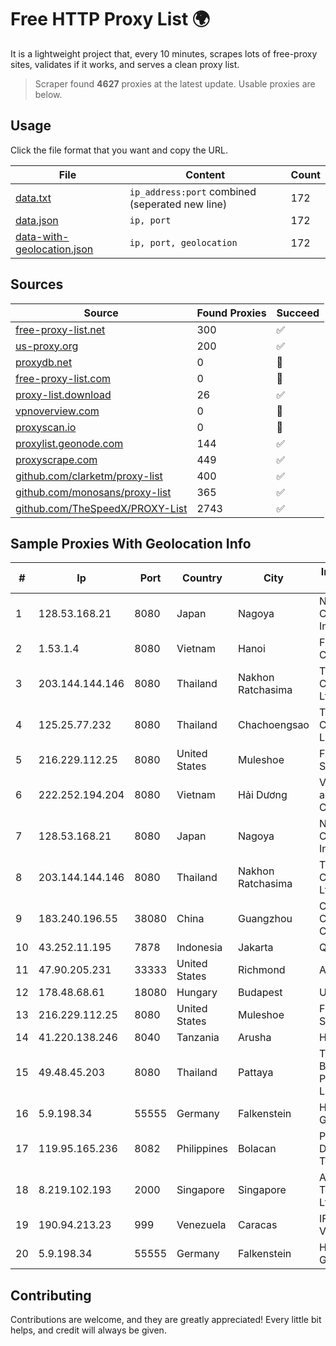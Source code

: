 
# Free HTTP Proxy List 🌍

It is a lightweight project that, every 10 minutes, scrapes lots of free-proxy sites, validates if it works, and serves a clean proxy list.


> Scraper found **4627** proxies at the latest update. Usable proxies are below.

## Usage

Click the file format that you want and copy the URL.


|File|Content|Count|
|----|-------|-----|
|[data.txt](https://raw.githubusercontent.com/themiralay/Proxy-List-World/master/data.txt)|`ip_address:port` combined (seperated new line)|172|
|[data.json](https://raw.githubusercontent.com/themiralay/Proxy-List-World/master/data.json)|`ip, port`|172|
|[data-with-geolocation.json](https://raw.githubusercontent.com/themiralay/Proxy-List-World/master/data-with-geolocation.json)|`ip, port, geolocation`|172|

## Sources

|Source|Found Proxies|Succeed|
|------|-------------|-------|
|[free-proxy-list.net](https://free-proxy-list.net)|300|✅|
|[us-proxy.org](https://www.us-proxy.org)|200|✅|
|[proxydb.net](http://proxydb.net)|0|🚫|
|[free-proxy-list.com](https://free-proxy-list.com/?page=&port=&type%5B%5D=http&type%5B%5D=https&up_time=0&search=Search)|0|🚫|
|[proxy-list.download](https://www.proxy-list.download/HTTP)|26|✅|
|[vpnoverview.com](https://vpnoverview.com/privacy/anonymous-browsing/free-proxy-servers)|0|🚫|
|[proxyscan.io](https://www.proxyscan.io)|0|🚫|
|[proxylist.geonode.com](https://proxylist.geonode.com/api/proxy-list?limit=300&page=1&sort_by=lastChecked&sort_type=desc&protocols=http,https)|144|✅|
|[proxyscrape.com](https://api.proxyscrape.com/v2/?request=displayproxies&protocol=http&timeout=10000&country=all&ssl=all&anonymity=all)|449|✅|
|[github.com/clarketm/proxy-list](https://raw.githubusercontent.com/clarketm/proxy-list/master/proxy-list-raw.txt)|400|✅|
|[github.com/monosans/proxy-list](https://raw.githubusercontent.com/monosans/proxy-list/main/proxies/http.txt)|365|✅|
|[github.com/TheSpeedX/PROXY-List](https://raw.githubusercontent.com/TheSpeedX/PROXY-List/master/http.txt)|2743|✅|


## Sample Proxies With Geolocation Info

|#|Ip|Port|Country|City|Internet Service Provider|
|-|--|----|-------|----|-------------------------|
|1|128.53.168.21|8080|Japan|Nagoya|NTT PC Communications, Inc.|
|2|1.53.1.4|8080|Vietnam|Hanoi|FPT Telecom Company|
|3|203.144.144.146|8080|Thailand|Nakhon Ratchasima|True Internet Corporation CO. Ltd.|
|4|125.25.77.232|8080|Thailand|Chachoengsao|TOT Public Company Limited|
|5|216.229.112.25|8080|United States|Muleshoe|Five Area Systems, LLC|
|6|222.252.194.204|8080|Vietnam|Hải Dương|VietNam Post and Telecom Corporation|
|7|128.53.168.21|8080|Japan|Nagoya|NTT PC Communications, Inc.|
|8|203.144.144.146|8080|Thailand|Nakhon Ratchasima|True Internet Corporation CO. Ltd.|
|9|183.240.196.55|38080|China|Guangzhou|China Mobile Communications Corporation|
|10|43.252.11.195|7878|Indonesia|Jakarta|QUANTUMNET|
|11|47.90.205.231|33333|United States|Richmond|Alibaba.com LLC|
|12|178.48.68.61|18080|Hungary|Budapest|UPC|
|13|216.229.112.25|8080|United States|Muleshoe|Five Area Systems, LLC|
|14|41.220.138.246|8040|Tanzania|Arusha|Habari Node Ltd|
|15|49.48.45.203|8080|Thailand|Pattaya|Triple T Broadband Public Company Limited|
|16|5.9.198.34|55555|Germany|Falkenstein|Hetzner Online GmbH|
|17|119.95.165.236|8082|Philippines|Bolacan|Philippine Long Distance Telephone Co.|
|18|8.219.102.193|2000|Singapore|Singapore|Alibaba (US) Technology Co., Ltd.|
|19|190.94.213.23|999|Venezuela|Caracas|IFX Networks Venezuela C.A.|
|20|5.9.198.34|55555|Germany|Falkenstein|Hetzner Online GmbH|



## Contributing

Contributions are welcome, and they are greatly appreciated! Every
little bit helps, and credit will always be given.

